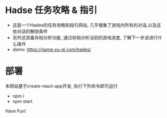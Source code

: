 # Hadse 任务攻略 & 指引

* 这是一个Hades的任务攻略和指引网站, 几乎搜集了游戏内所有的对话,以及这些对话的解锁条件
* 另外还具备存档分析功能, 通过存档分析当前的游戏进度, 了解下一步该进行什么操作
* demo: https://game.xu-qi.com/hades/

# 部署
本网站基于create-react-app开发, 执行下列命令即可运行
* npm i
* npm start

Have Fun!
